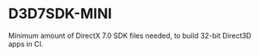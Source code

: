 # D3D7SDK-MINI
Minimum amount of DirectX 7.0 SDK files needed, to build 32-bit Direct3D apps in CI.
